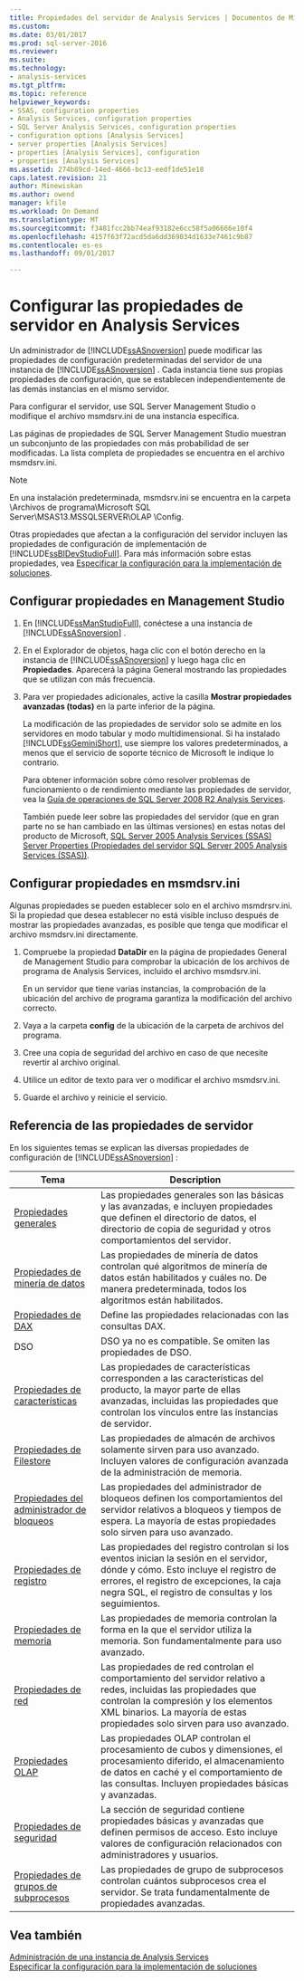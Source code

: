 ```yaml
---
title: Propiedades del servidor de Analysis Services | Documentos de Microsoft
ms.custom: 
ms.date: 03/01/2017
ms.prod: sql-server-2016
ms.reviewer: 
ms.suite: 
ms.technology:
- analysis-services
ms.tgt_pltfrm: 
ms.topic: reference
helpviewer_keywords:
- SSAS, configuration properties
- Analysis Services, configuration properties
- SQL Server Analysis Services, configuration properties
- configuration options [Analysis Services]
- server properties [Analysis Services]
- properties [Analysis Services], configuration
- properties [Analysis Services]
ms.assetid: 274b89cd-14ed-4666-bc13-eedf1de51e18
caps.latest.revision: 21
author: Minewiskan
ms.author: owend
manager: kfile
ms.workload: On Demand
ms.translationtype: MT
ms.sourcegitcommit: f3481fcc2bb74eaf93182e6cc58f5a06666e10f4
ms.openlocfilehash: 4157f63f72acd5da6dd369034d1633e7461c9b87
ms.contentlocale: es-es
ms.lasthandoff: 09/01/2017

---
```

# <a name="server-properties-in-analysis-services"></a>Configurar las propiedades de servidor en Analysis Services
  Un administrador de [!INCLUDE[ssASnoversion](../../includes/ssasnoversion-md.md)] puede modificar las propiedades de configuración predeterminadas del servidor de una instancia de [!INCLUDE[ssASnoversion](../../includes/ssasnoversion-md.md)] . Cada instancia tiene sus propias propiedades de configuración, que se establecen independientemente de las demás instancias en el mismo servidor.  
  
 Para configurar el servidor, use SQL Server Management Studio o modifique el archivo msmdsrv.ini de una instancia específica.  
 
Las páginas de propiedades de SQL Server Management Studio muestran un subconjunto de las propiedades con más probabilidad de ser modificadas. La lista completa de propiedades se encuentra en el archivo msmdsrv.ini.   
  
> [!NOTE]  
>  En una instalación predeterminada, msmdsrv.ini se encuentra en la carpeta \Archivos de programa\Microsoft SQL Server\MSAS13.MSSQLSERVER\OLAP \Config.
> 
> Otras propiedades que afectan a la configuración del servidor incluyen las propiedades de configuración de implementación de [!INCLUDE[ssBIDevStudioFull](../../includes/ssbidevstudiofull-md.md)]. Para más información sobre estas propiedades, vea [Especificar la configuración para la implementación de soluciones](../../analysis-services/multidimensional-models/deployment-script-files-solution-deployment-config-settings.md).
 
##  <a name="bkmk_config"></a> Configurar propiedades en Management Studio 
  
1.  En [!INCLUDE[ssManStudioFull](../../includes/ssmanstudiofull-md.md)], conéctese a una instancia de [!INCLUDE[ssASnoversion](../../includes/ssasnoversion-md.md)] .  
  
2. En el Explorador de objetos, haga clic con el botón derecho en la instancia de [!INCLUDE[ssASnoversion](../../includes/ssasnoversion-md.md)] y luego haga clic en **Propiedades**. Aparecerá la página General mostrando las propiedades que se utilizan con más frecuencia.  

3.  Para ver propiedades adicionales, active la casilla **Mostrar propiedades avanzadas (todas)** en la parte inferior de la página.  
  
     La modificación de las propiedades de servidor solo se admite en los servidores en modo tabular y modo multidimensional. Si ha instalado [!INCLUDE[ssGeminiShort](../../includes/ssgeminishort-md.md)], use siempre los valores predeterminados, a menos que el servicio de soporte técnico de Microsoft le indique lo contrario.  
  
     Para obtener información sobre cómo resolver problemas de funcionamiento o de rendimiento mediante las propiedades de servidor, vea la [Guía de operaciones de SQL Server 2008 R2 Analysis Services](http://go.microsoft.com/fwlink/?LinkID=225539).  
  
     También puede leer sobre las propiedades del servidor (que en gran parte no se han cambiado en las últimas versiones) en estas notas del producto de Microsoft, [SQL Server 2005 Analysis Services (SSAS) Server Properties (Propiedades del servidor SQL Server 2005 Analysis Services (SSAS))](http://go.microsoft.com/fwlink/?LinkID=199102).    
  
##  <a name="bkmk_msmdsrvini"></a> Configurar propiedades en msmdsrv.ini
  Algunas propiedades se pueden establecer solo en el archivo msmdrsrv.ini. Si la propiedad que desea establecer no está visible incluso después de mostrar las propiedades avanzadas, es posible que tenga que modificar el archivo msmdsrv.ini directamente.
  
1.  Compruebe la propiedad **DataDir** en la página de propiedades General de Management Studio para comprobar la ubicación de los archivos de programa de Analysis Services, incluido el archivo msmdsrv.ini.

     En un servidor que tiene varias instancias, la comprobación de la ubicación del archivo de programa garantiza la modificación del archivo correcto.  
  
2.  Vaya a la carpeta **config** de la ubicación de la carpeta de archivos del programa.

3. Cree una copia de seguridad del archivo en caso de que necesite revertir al archivo original.  
  
4.  Utilice un editor de texto para ver o modificar el archivo msmdsrv.ini.  
  
5.  Guarde el archivo y reinicie el servicio.  
  
##  <a name="bkmk_ref"></a> Referencia de las propiedades de servidor  
  
 En los siguientes temas se explican las diversas propiedades de configuración de [!INCLUDE[ssASnoversion](../../includes/ssasnoversion-md.md)] :  
  
|Tema|Description|  
|-----------|-----------------|  
|[Propiedades generales](../../analysis-services/server-properties/general-properties.md)|Las propiedades generales son las básicas y las avanzadas, e incluyen propiedades que definen el directorio de datos, el directorio de copia de seguridad y otros comportamientos del servidor.|  
|[Propiedades de minería de datos](../../analysis-services/server-properties/data-mining-properties.md)|Las propiedades de minería de datos controlan qué algoritmos de minería de datos están habilitados y cuáles no. De manera predeterminada, todos los algoritmos están habilitados.| 
|[Propiedades de DAX](../../analysis-services/server-properties/dax-properties.md)|Define las propiedades relacionadas con las consultas DAX.|
|DSO|DSO ya no es compatible. Se omiten las propiedades de DSO.|  
|[Propiedades de características](../../analysis-services/server-properties/feature-properties.md)|Las propiedades de características corresponden a las características del producto, la mayor parte de ellas avanzadas, incluidas las propiedades que controlan los vínculos entre las instancias de servidor.|  
|[Propiedades de Filestore](../../analysis-services/server-properties/filestore-properties.md)|Las propiedades de almacén de archivos solamente sirven para uso avanzado. Incluyen valores de configuración avanzada de la administración de memoria.|  
|[Propiedades del administrador de bloqueos](../../analysis-services/server-properties/lock-manager-properties.md)|Las propiedades del administrador de bloqueos definen los comportamientos del servidor relativos a bloqueos y tiempos de espera. La mayoría de estas propiedades solo sirven para uso avanzado.|  
|[Propiedades de registro](../../analysis-services/server-properties/log-properties.md)|Las propiedades del registro controlan si los eventos inician la sesión en el servidor, dónde y cómo. Esto incluye el registro de errores, el registro de excepciones, la caja negra SQL, el registro de consultas y los seguimientos.|  
|[Propiedades de memoria](../../analysis-services/server-properties/memory-properties.md)|Las propiedades de memoria controlan la forma en la que el servidor utiliza la memoria. Son fundamentalmente para uso avanzado.|  
|[Propiedades de red](../../analysis-services/server-properties/network-properties.md)|Las propiedades de red controlan el comportamiento del servidor relativo a redes, incluidas las propiedades que controlan la compresión y los elementos XML binarios. La mayoría de estas propiedades solo sirven para uso avanzado.|  
|[Propiedades OLAP](../../analysis-services/server-properties/olap-properties.md)|Las propiedades OLAP controlan el procesamiento de cubos y dimensiones, el procesamiento diferido, el almacenamiento de datos en caché y el comportamiento de las consultas. Incluyen propiedades básicas y avanzadas.|  
|[Propiedades de seguridad](../../analysis-services/server-properties/security-properties.md)|La sección de seguridad contiene propiedades básicas y avanzadas que definen permisos de acceso. Esto incluye valores de configuración relacionados con administradores y usuarios.|  
|[Propiedades de grupos de subprocesos](../../analysis-services/server-properties/thread-pool-properties.md)|Las propiedades de grupo de subprocesos controlan cuántos subprocesos crea el servidor. Se trata fundamentalmente de propiedades avanzadas.|  
  
## <a name="see-also"></a>Vea también  
 [Administración de una instancia de Analysis Services](../../analysis-services/instances/analysis-services-instance-management.md)   
 [Especificar la configuración para la implementación de soluciones](../../analysis-services/multidimensional-models/deployment-script-files-solution-deployment-config-settings.md)  
  
  

